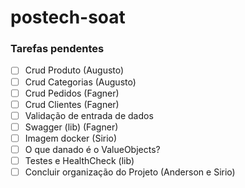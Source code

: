 # postech-soat

### Tarefas pendentes
- [ ] Crud Produto (Augusto)
- [ ] Crud Categorias (Augusto)
- [ ] Crud Pedidos (Fagner)
- [ ] Crud Clientes (Fagner)
- [ ] Validação de entrada de dados
- [ ] Swagger (lib) (Fagner)
- [ ] Imagem docker (Sirio)
- [ ] O que danado é o ValueObjects?
- [ ] Testes e HealthCheck (lib)
- [ ] Concluir organização do Projeto (Anderson e Sirio)
